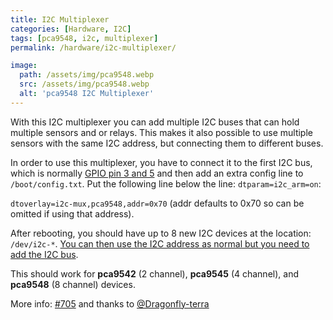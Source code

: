 ```yaml
---
title: I2C Multiplexer
categories: [Hardware, I2C]
tags: [pca9548, i2c, multiplexer]
permalink: /hardware/i2c-multiplexer/

image:
  path: /assets/img/pca9548.webp
  src: /assets/img/pca9548.webp
  alt: 'pca9548 I2C Multiplexer'
---
```


With this I2C multiplexer you can add multiple I2C buses that can hold multiple
sensors and or relays. This makes it also possible to use multiple sensors with
the same I2C address, but connecting them to different buses.

In order to use this multiplexer, you have to connect it to the first I2C bus,
which is normally [GPIO pin 3 and 5](https://pinout.xyz/pinout/i2c#) and then
add an extra config line to `/boot/config.txt`. Put the following line below the
line: `dtparam=i2c_arm=on`:

`dtoverlay=i2c-mux,pca9548,addr=0x70` (addr defaults to 0x70 so can be omitted
if using that address).

After rebooting, you should have up to 8 new I2C devices at the location:
`/dev/i2c-*`.
[You can then use the I2C address as normal but you need to add the I2C bus](/TerrariumPI/hardware/#i2c-bus).

This should work for **pca9542** (2 channel), **pca9545** (4 channel), and
**pca9548** (8 channel) devices.

More info:
[#705](https://github.com/theyosh/TerrariumPI/issues/705#issuecomment-1159766743)
and thanks to [@Dragonfly-terra](https://github.com/Dragonfly-terra)
